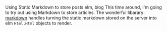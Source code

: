 Using Static Markdown to store posts
elm, blog
This time around, I'm going to try out using Markdown to store articles.  The wonderful libarary: [markdown](https://github.com/elm-explorations/markdown) handles turning the static markdown stored on the server into
elm `Html.Html` objects to render.